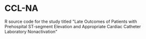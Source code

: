 # CCL-NA
R source code for the study titled "Late Outcomes of Patients with Prehospital ST-segment Elevation and Appropriate Cardiac Catheter Laboratory Nonactivation"
